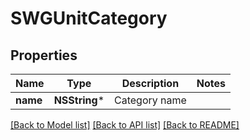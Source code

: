 # SWGUnitCategory

## Properties
Name | Type | Description | Notes
------------ | ------------- | ------------- | -------------
**name** | **NSString*** | Category name | 

[[Back to Model list]](../README.md#documentation-for-models) [[Back to API list]](../README.md#documentation-for-api-endpoints) [[Back to README]](../README.md)


